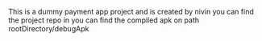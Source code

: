 This is a dummy payment app project and is created by nivin
you can find the project repo in [](https://github.com/nivin404/payment_app_by_nivin)
you can find the compiled apk on path rootDirectory/debugApk
